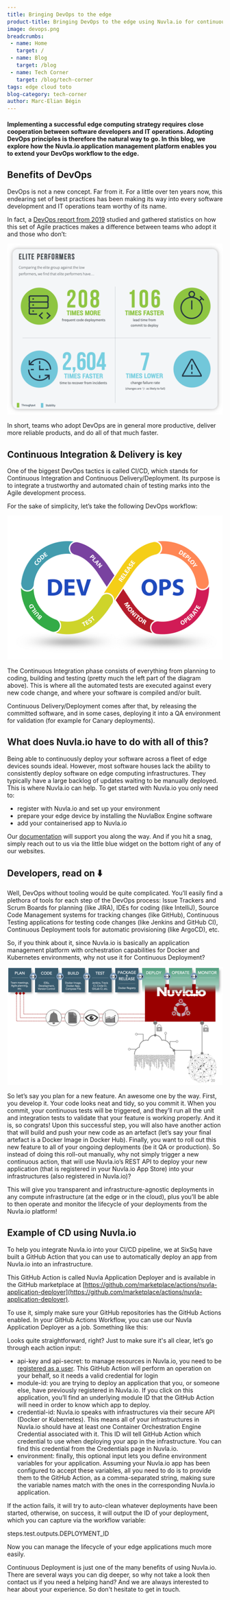 ```yaml
---
title: Bringing DevOps to the edge
product-title: Bringing DevOps to the edge using Nuvla.io for continuous deployment
image: devops.png
breadcrumbs:
 - name: Home
   target: /
 - name: Blog
   target: /blog
 - name: Tech Corner
   target: /blog/tech-corner
tags: edge cloud toto
blog-category: tech-corner
author: Marc-Elian Bégin
---
```


#### Implementing a successful edge computing strategy requires close cooperation between software developers and IT operations.  Adopting DevOps principles is therefore the natural way to go. In this blog, we explore how the Nuvla.io application management platform enables you to extend your DevOps workflow to the edge.


## Benefits of DevOps 

DevOps is not a new concept. Far from it. For a little over ten years now, this endearing set of best practices has been making its way into every software development and IT operations team worthy of its name.

In fact, a [DevOps report from 2019](https://cloud.google.com/devops/state-of-devops/) studied and gathered statistics on how this set of Agile practices makes a difference between teams who adopt it and those who don’t:

![devops stats](/assets/img/blog/devopsstats.png)

In short, teams who adopt DevOps are in general more productive, deliver more reliable products, and do all of that much faster.

## Continuous Integration & Delivery is key

One of the biggest DevOps tactics is called CI/CD, which stands for Continuous Integration and Continuous Delivery/Deployment. Its purpose is to integrate a trustworthy and automated chain of testing marks into the Agile development process.

For the sake of simplicity, let’s take the following DevOps workflow:

![devops](/assets/img/blog/devops2.jpeg)


The Continuous Integration phase consists of everything from planning to coding, building and testing (pretty much the left part of the diagram above). This is where all the automated tests are executed against every new code change, and where your software is compiled and/or built.

Continuous Delivery/Deployment comes after that, by releasing the committed software, and in some cases, deploying it into a QA environment for validation (for example for Canary deployments). 

## What does Nuvla.io have to do with all of this?

Being able to continuously deploy your software across a fleet of edge devices sounds ideal. However, most software houses lack the ability to consistently deploy software on edge computing infrastructures. They typically have a large backlog of updates waiting to be manually deployed. This is where Nuvla.io can help. To get started with Nuvla.io you only need to:

- register with Nuvla.io and set up your environment 
- prepare your edge device by installing the NuvlaBox Engine software
- add your containerised app to Nuvla.io

Our [documentation](https://docs.nuvla.io/) will support you along the way. And if you hit a snag, simply reach out to us via the little blue widget on the bottom right of any of our websites.

## Developers, read on ⬇️

Well, DevOps without tooling would be quite complicated. You’ll easily find a plethora of tools for each step of the DevOps process: Issue Trackers and Scrum Boards for planning (like JIRA), IDEs for coding (like IntelliJ), Source Code Management systems for tracking changes (like GitHub), Continuous Testing applications for testing code changes (like Jenkins and GitHub CI), Continuous Deployment tools for automatic provisioning (like ArgoCD), etc.

So, if you think about it, since Nuvla.io is basically an application management platform with orchestration capabilities for Docker and Kubernetes environments, why not use it for Continuous Deployment?

![cicd](/assets/img/blog/nuvlacicd.png)

So let’s say you plan for a new feature. An awesome one by the way. First, you develop it. Your code looks neat and tidy, so you commit it. When you commit, your continuous tests will be triggered, and they’ll run all the unit and integration tests to validate that your feature is working properly. And it is, so congrats! Upon this successful step, you will also have another action that will build and push your new code as an artefact (let’s say your final artefact is a Docker Image in Docker Hub). Finally, you want to roll out this new feature to all of your ongoing deployments (be it QA or production). So instead of doing this roll-out manually, why not simply trigger a new continuous action, that will use Nuvla.io’s REST API to deploy your new application (that is registered in your Nuvla.io App Store) into your infrastructures (also registered in Nuvla.io)?

This will give you transparent and infrastructure-agnostic deployments in any compute infrastructure (at the edge or in the cloud), plus you’ll be able to then operate and monitor the lifecycle of your deployments from the Nuvla.io platform!

## Example of CD using Nuvla.io

To help you integrate Nuvla.io into your CI/CD pipeline, we at SixSq have built a GitHub Action that you can use to automatically deploy an app from Nuvla.io into an infrastructure.

This GitHub Action is called Nuvla Application Deployer and is available in the GitHub marketplace at [https://github.com/marketplace/actions/nuvla-application-deployer](https://github.com/marketplace/actions/nuvla-application-deployer).

To use it, simply make sure your GitHub repositories has the GitHub Actions enabled. In your GitHub Actions Workflow, you can use our Nuvla Application Deployer as a job. Something like this:








Looks quite straightforward, right? Just to make sure it's all clear, let’s go through each action input:

- api-key and api-secret: to manage resources in Nuvla.io, you need to be [registered as a user](https://nuvla.io/ui/sign-up). This GitHub Action will perform an operation on your behalf, so it needs a valid credential for login
- module-id: you are trying to deploy an application that you, or someone else, have previously registered in Nuvla.io. If you click on this application, you’ll find an underlying module ID that the GitHub Action will need in order to know which app to deploy.
- credential-id: Nuvla.io speaks with infrastructures via their secure API (Docker or Kubernetes). This means all of your infrastructures in Nuvla.io should have at least one Container Orchestration Engine Credential associated with it. This ID will tell GitHub Action which credential to use when deploying your app in the infrastructure. You can find this credential from the Credentials page in Nuvla.io.
- environment: finally, this optional input lets you define environment variables for your application. Assuming your Nuvla.io app has been configured to accept these variables, all you need to do is to provide them to the GitHub Action, as a comma-separated string, making sure the variable names match with the ones in the corresponding Nuvla.io application.

If the action fails, it will try to auto-clean whatever deployments have been started, otherwise, on success, it will output the ID of your deployment, which you can capture via the workflow variable:

steps.test.outputs.DEPLOYMENT_ID 


Now you can manage the lifecycle of your edge applications much more easily.

Continuous Deployment is just one of the many benefits of using Nuvla.io.  There are several ways you can dig deeper, so why not take a look then contact us if you need a helping hand? And we are always interested to hear about your experience. So don't hesitate to get in touch.